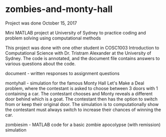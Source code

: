 # zombies-and-monty-hall

Project was done October 15, 2017

Mini MATLAB project at University of Sydney to practice coding and problem solving using computational methods

This project was done with one other student in COSC1003 Introduction to Computational Science with Dr. Tristram Alexander at the University of Sydney. The code is annotated, and the document file contains answers to various questions about the code.

document - written responses to assignment questions

montyhall - simulation for the famous Monty Hall Let's Make a Deal problem, where the contestant is asked to choose between 3 doors with 1 containing a car. The contestant chooses and Monty reveals a different door behind which is a goat. The contestant then has the option to switch from or keep their original door. The simulation is to computationally show the contestant must always switch to increase their chances of winning the car.

zombiesim - MATLAB code for a basic zombie apocolypse (with remission) simulation
